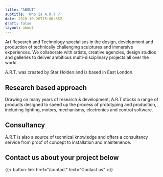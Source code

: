 ```yaml
---
title: "ABOUT"
subtitle: 'Who is A.R.T ?'
date: 2020-10-26T15:06:35Z
draft: false
layout: about
---
```


Art Research and Technology specialises in the design, development and production of technically challenging sculptures and immersive experiences. We collaborate with artists, creative agencies, design studios and galleries to deliver ambitious multi-disciplinary projects all over the world.

A.R.T. was created by Star Holden and is based in East London.

## Research based approach

Drawing on many years of research & development, A.R.T stocks a range of products designed to speed up the process of prototyping and production, including lighting, motors, mechanisms, electronics and control software.

## Consultancy
   
A.R.T is also a source of technical knowledge and offers a consultancy service from proof of concept to installation and maintenence.


## Contact us about your project below


{{< button-link href="/contact" text="Contact us" >}}
